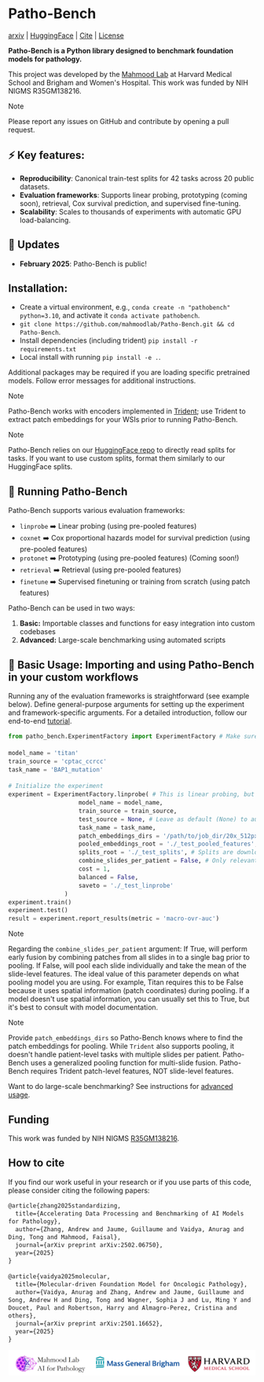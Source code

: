 # Patho-Bench

[arxiv](https://arxiv.org/pdf/2502.06750) | [HuggingFace](https://huggingface.co/datasets/MahmoodLab/Patho-Bench) | [Cite](https://github.com/mahmoodlab/patho-bench?tab=readme-ov-file#how-to-cite) | [License](https://github.com/mahmoodlab/patho-bench/blob/main/LICENSE)

**Patho-Bench is a Python library designed to benchmark foundation models for pathology.** 

This project was developed by the [Mahmood Lab](https://faisal.ai/) at Harvard Medical School and Brigham and Women's Hospital. This work was funded by NIH NIGMS R35GM138216.

> [!NOTE]
> Please report any issues on GitHub and contribute by opening a pull request.

## &#9889; Key features:
- **Reproducibility**: Canonical train-test splits for 42 tasks across 20 public datasets.
- **Evaluation frameworks**: Supports linear probing, prototyping (coming soon), retrieval, Cox survival prediction, and supervised fine-tuning.
- **Scalability**: Scales to thousands of experiments with automatic GPU load-balancing.

## 🚨 Updates
- **February 2025**: Patho-Bench is public!

## **Installation**:

- Create a virtual environment, e.g., `conda create -n "pathobench" python=3.10`, and activate it `conda activate pathobench`.
- `git clone https://github.com/mahmoodlab/Patho-Bench.git && cd Patho-Bench`.
- Install dependencies (including trident) `pip install -r requirements.txt`
- Local install with running `pip install -e .`.

Additional packages may be required if you are loading specific pretrained models. Follow error messages for additional instructions.

> [!NOTE]  
> Patho-Bench works with encoders implemented in [Trident](https://github.com/mahmoodlab/trident); use Trident to extract patch embeddings for your WSIs prior to running Patho-Bench.

> [!NOTE]
> Patho-Bench relies on our [HuggingFace repo](https://huggingface.co/datasets/MahmoodLab/patho-bench) to directly read splits for tasks. If you want to use custom splits, format them similarly to our HuggingFace splits.

## 🏃 **Running Patho-Bench**

Patho-Bench supports various evaluation frameworks:
- `linprobe`  ➡️  Linear probing (using pre-pooled features)
- `coxnet`  ➡️  Cox proportional hazards model for survival prediction (using pre-pooled features)
- `protonet`  ➡️  Prototyping (using pre-pooled features) (Coming soon!)
- `retrieval`  ➡️  Retrieval (using pre-pooled features)
- `finetune`  ➡️  Supervised finetuning or training from scratch (using patch features)

Patho-Bench can be used in two ways: 
1. **Basic:** Importable classes and functions for easy integration into custom codebases
2. **Advanced:** Large-scale benchmarking using automated scripts

## 🔨 Basic Usage: Importing and using Patho-Bench in your custom workflows
Running any of the evaluation frameworks is straightforward (see example below). Define general-purpose arguments for setting up the experiment and framework-specific arguments. For a detailed introduction, follow our end-to-end [tutorial](https://github.com/mahmoodlab/Patho-Bench/blob/main/tutorial/Mutation-Prediction-with-Patho-Bench.ipynb).

```python
from patho_bench.ExperimentFactory import ExperimentFactory # Make sure you have installed Patho-Bench and this imports correctly

model_name = 'titan'
train_source = 'cptac_ccrcc' 
task_name = 'BAP1_mutation'

# Initialize the experiment
experiment = ExperimentFactory.linprobe( # This is linear probing, but similar APIs are available for coxnet, protonet, retrieval, and finetune
                    model_name = model_name,
                    train_source = train_source,
                    test_source = None, # Leave as default (None) to automatically use the test split of the training source
                    task_name = task_name,
                    patch_embeddings_dirs = '/path/to/job_dir/20x_512px_0px_overlap/features_conch_v15', # Can be list of paths if patch features are split across multiple directories. See NOTE below.
                    pooled_embeddings_root = './_test_pooled_features',
                    splits_root = './_test_splits', # Splits are downloaded here from HuggingFace. You can also provide your own splits using the path_to_split and path_to_task_config arguments
                    combine_slides_per_patient = False, # Only relevant for patient-level tasks with multiple slides per patient. See NOTE below.
                    cost = 1,
                    balanced = False,
                    saveto = './_test_linprobe'
                )
experiment.train()
experiment.test()
result = experiment.report_results(metric = 'macro-ovr-auc')
```
> [!NOTE]  
> Regarding the `combine_slides_per_patient` argument: If True, will perform early fusion by combining patches from all slides in to a single bag prior to pooling. If False, will pool each slide individually and take the mean of the slide-level features. The ideal value of this parameter depends on what pooling model you are using. For example, Titan requires this to be False because it uses spatial information (patch coordinates) during pooling. If a model doesn't use spatial information, you can usually set this to True, but it's best to consult with model documentation.

> [!NOTE]  
> Provide `patch_embeddings_dirs` so Patho-Bench knows where to find the patch embeddings for pooling. While `Trident` also supports pooling, it doesn't handle patient-level tasks with multiple slides per patient. Patho-Bench uses a generalized pooling function for multi-slide fusion. Patho-Bench requires Trident patch-level features, NOT slide-level features.

Want to do large-scale benchmarking? See instructions for [advanced usage](https://github.com/mahmoodlab/Patho-Bench/blob/main/advanced_usage/README.md).

## Funding
This work was funded by NIH NIGMS [R35GM138216](https://reporter.nih.gov/search/sWDcU5IfAUCabqoThQ26GQ/project-details/10029418).

## How to cite

If you find our work useful in your research or if you use parts of this code, please consider citing the following papers:

```
@article{zhang2025standardizing,
  title={Accelerating Data Processing and Benchmarking of AI Models for Pathology},
  author={Zhang, Andrew and Jaume, Guillaume and Vaidya, Anurag and Ding, Tong and Mahmood, Faisal},
  journal={arXiv preprint arXiv:2502.06750},
  year={2025}
}

@article{vaidya2025molecular,
  title={Molecular-driven Foundation Model for Oncologic Pathology},
  author={Vaidya, Anurag and Zhang, Andrew and Jaume, Guillaume and Song, Andrew H and Ding, Tong and Wagner, Sophia J and Lu, Ming Y and Doucet, Paul and Robertson, Harry and Almagro-Perez, Cristina and others},
  journal={arXiv preprint arXiv:2501.16652},
  year={2025}
}
```

<img src=".github/logo.png">

